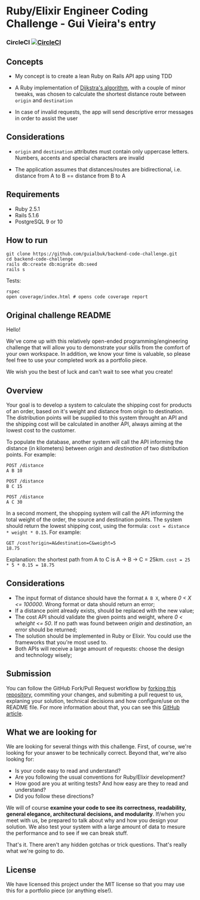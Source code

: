 Ruby/Elixir Engineer Coding Challenge - Gui Vieira's entry
=======================

### CircleCI [![CircleCI](https://circleci.com/gh/guialbuk/backend-code-challenge.svg?style=svg)](https://circleci.com/gh/guialbuk/backend-code-challenge)

## Concepts

- My concept is to create a lean Ruby on Rails API app using TDD

- A Ruby implementation of [Dijkstra's algorithm](https://en.wikipedia.org/wiki/Dijkstra%27s_algorithm), with a couple of minor tweaks, was chosen to calculate the shortest distance route between `origin` and `destination`

- In case of invalid requests, the app will send descriptive error messages in order to assist the user

## Considerations

- `origin` and `destination` attributes must contain only uppercase letters. Numbers, accents and special characters are invalid

- The application assumes that distances/routes are bidirectional, i.e. distance from A to B == distance from B to A


## Requirements
- Ruby 2.5.1
- Rails 5.1.6
- PostgreSQL 9 or 10

## How to run

````
git clone https://github.com/guialbuk/backend-code-challenge.git
cd backend-code-challenge
rails db:create db:migrate db:seed
rails s
````

Tests:
```
rspec
open coverage/index.html # opens code coverage report
````

## Original challenge README

Hello!

We've come up with this relatively open-ended programming/engineering challenge that will allow you to demonstrate your skills from the comfort of your own workspace. In addition, we know your time is valuable, so please feel free to use your completed work as a portfolio piece.

We wish you the best of luck and can't wait to see what you create!

## Overview

Your goal is to develop a system to calculate the shipping cost for products of an order, based on it's weight and distance from origin to destination. The distribution points will be supplied to this system throught an API and the shipping cost will be calculated in another API, always aiming at the lowest cost to the customer.

To populate the database, another system will call the API informing the distance (in kilometers) between *origin* and *destination* of two distribution points. For example:
```
POST /distance
A B 10
```
```
POST /distance
B C 15
```
```
POST /distance
A C 30
```

In a second moment, the shopping system will call the API informing the total weight of the order, the source and destination points. The system should return the lowest shipping cost, using the formula: `cost = distance * weight * 0.15`. For example:

```
GET /cost?origin=A&destination=C&weight=5
18.75
```

Explanation: the shortest path from A to C is A -> B -> C = 25km. `cost = 25 * 5 * 0.15 = 18.75`

## Considerations

* The input format of distance should have the format `A B X`, where *0 < X <= 100000*. Wrong format or data should return an error;
* If a distance point already exists, should be replaced with the new value;
* The cost API should validate the given points and weight, where *0 < wheight <= 50*. If no path was found between *origin*  and *destination*, an error should be returned;
* The solution should be implemented in Ruby or Elixir. You could use the frameworks that you're most used to.
* Both APIs will receive a large amount of requests: choose the design and technology wisely;

## Submission

You can follow the GitHub Fork/Pull Request workflow by [forking this repository](https://github.com/RakutenBrasil/backend-code-challenge/fork), commiting your changes, and submiting a pull request to us, explaning your solution, technical decisions and how configure/use on the README file. For more information about that, you can see this [GitHub article](https://help.github.com/articles/fork-a-repo/#propose-changes-to-someone-elses-project).

## What we are looking for

We are looking for several things with this challenge. First, of course, we're looking for your answer to be technically correct. Beyond that, we're also looking for:

* Is your code easy to read and understand?
* Are you following the usual conventions for Ruby/Elixir development?
* How good are you at writing tests? And how easy are they to read and understand?
* Did you follow these directions?

We will of course **examine your code to see its correctness, readability, general elegance, architectural decisions, and modularity**. If/when you meet with us, be prepared to talk about why and how you design your solution. We also test your system with a large amount of data to mesure the performance and to see if we can break stuff.

That's it. There aren't any hidden gotchas or trick questions. That's really what we're going to do.

## License

We have licensed this project under the MIT license so that you may use this for a portfolio piece (or anything else!).
